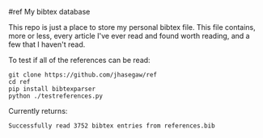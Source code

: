 #ref My bibtex database

This repo is just a place to store my personal bibtex file.
This file contains, more or less, every article I've ever read and
found worth reading, and a few that I haven't read. 

To test if all of the references can be read:

    git clone https://github.com/jhasegaw/ref
    cd ref
    pip install bibtexparser
    python ./testreferences.py

Currently returns:

    Successfully read 3752 bibtex entries from references.bib
    

